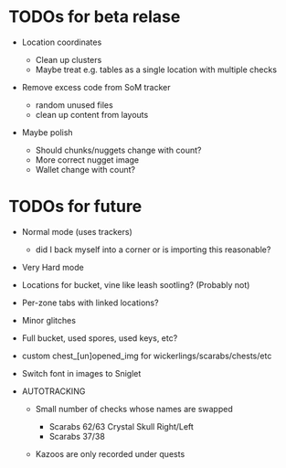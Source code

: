 # TODOs for beta relase

  * Location coordinates
    * Clean up clusters
    * Maybe treat e.g. tables as a single location with multiple checks

  * Remove excess code from SoM tracker
    * random unused files
    * clean up content from layouts

  * Maybe polish
    * Should chunks/nuggets change with count?
    * More correct nugget image
    * Wallet change with count?

# TODOs for future

  * Normal mode (uses trackers)
    * did I back myself into a corner or is importing this reasonable?

  * Very Hard mode

  * Locations for bucket, vine like leash sootling? (Probably not)

  * Per-zone tabs with linked locations?

  * Minor glitches

  * Full bucket, used spores, used keys, etc?

  * custom chest_[un]opened_img for wickerlings/scarabs/chests/etc

  * Switch font in images to Sniglet

* AUTOTRACKING

  * Small number of checks whose names are swapped
    * Scarabs 62/63 Crystal Skull Right/Left
    * Scarabs 37/38


  * Kazoos are only recorded under quests

